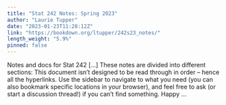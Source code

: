 ```yaml
---
title: "Stat 242 Notes: Spring 2023"
author: "Laurie Tupper"
date: "2023-01-23T11:28:12Z"
link: "https://bookdown.org/ltupper/242s23_notes/"
length_weight: "5.9%"
pinned: false
---
```


Notes and docs for Stat 242 [...] These notes are divided into different sections: This document isn’t designed to be read through in order – hence all the hyperlinks. Use the sidebar to navigate to what you need (you can also bookmark specific locations in your browser), and feel free to ask (or start a discussion thread!) if you can’t find something. Happy ...
